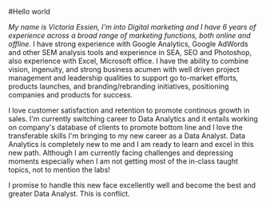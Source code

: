 #Hello world
 
*My name is Victoria Essien, I'm into Digital marketing and I have 6 years of experience across a broad range of marketing functions, both online and offline*. I have strong experience with Google Analytics, Google AdWords and other SEM analysis tools and experience in SEA, SEO and Photoshop, also experience with Excel, Microsoft office. I have the ability to combine vision, ingenuity, and strong business acumen with well driven project management and leadership qualities to support go to-market efforts, products launches, and branding/rebranding initiatives, positioning companies and products for success.

I love customer satisfaction and retention to promote continous growth in sales. I'm currently switching career to Data Analytics and it entails working on company's database of clients to promote bottom line and I love the transferable skills I'm bringing to my new career as a Data Analyst. Data Analytics is completely new to me and I am ready to learn and excel in this new path. Although I am currently facing challenges and depressing moments especially when I am not getting most of the in-class taught topics, not to mention the labs!

I promise to handle this new face excellently well and become the best and greater Data Analyst.
This is conflict.
